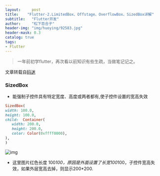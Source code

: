 ```yaml
---
layout:     post
title:    "Flutter-2.LimitedBox、Offstage、OverflowBox、SizedBox详解"
subtitle:   "Flutter开发"
author:     "松下百合子"
header-img: "img/huoying/92583.jpg"
header-mask: 0.3
catalog: true
tags:
- Flutter
---
```


> 一年前初学flutter，再次看以前知识有些生疏，当做笔记记之。

文章转载自[码迷](http://www.mamicode.com/info-detail-2474230.html) 


### SizedBox

- 能强制子控件具有特定宽度、高度或两者都有,使子控件设置的宽高失效

```ruby
SizedBox(
width: 100.0,
height: 100.0,
child:  Container(
   width: 200.0,
   height: 200.0,
   color: Color(0xffff0000),
),
)
```

![img](https://s2.ax1x.com/2019/03/24/AYYXtJ.png)

- 这里图片红色长度 100*100，原因是外面设置了长宽100*100，子控件宽高失效，如果外层宽高去掉，则显示200*200.





